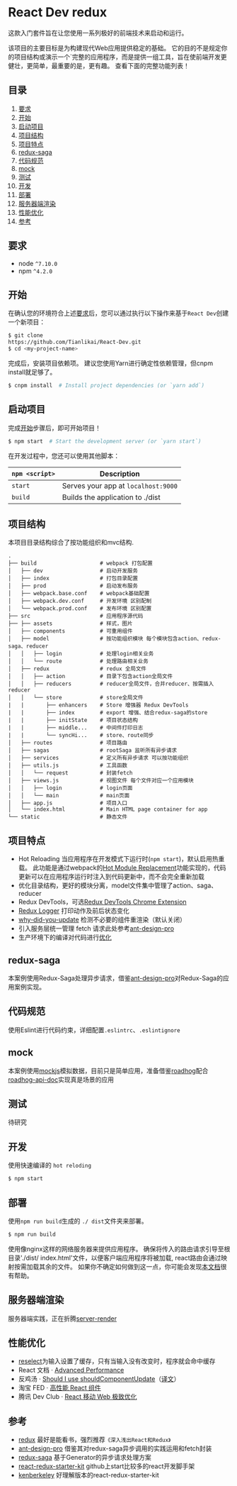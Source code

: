 # React Dev redux

这款入门套件旨在让您使用一系列极好的前端技术来启动和运行。

该项目的主要目标是为构建现代Web应用提供稳定的基础。 它的目的不是规定你的项目结构或演示一个`完整的应用程序，而是提供一组工具，旨在使前端开发更健壮，更简单，最重要的是，更有趣。 查看下面的完整功能列表！

## 目录
1. [要求](#要求)
1. [开始](#开始)
1. [启动项目](#启动项目)
1. [项目结构](#项目结构)
1. [项目特点](#项目特点)
1. [redux-saga](#redux-saga)
1. [代码规范](#代码规范)
1. [mock](#mock)
1. [测试](#测试)
1. [开发](#开发)
1. [部署](#部署)
1. [服务器端渲染](#服务器端渲染)
1. [性能优化](#性能优化)
1. [参考](#参考)

## 要求
* node `^7.10.0`
* npm `^4.2.0`

## 开始

在确认您的环境符合上述[要求](#要求)后，您可以通过执行以下操作来基于`React Dev`创建一个新项目：

```bash
$ git clone 
https://github.com/Tianlikai/React-Dev.git 
$ cd <my-project-name>
```

完成后，安装项目依赖项。 建议您使用Yarn进行确定性依赖管理，但cnpm install就足够了。

```bash
$ cnpm install  # Install project dependencies (or `yarn add`)
```

## 启动项目

完成[开始](#开始)步骤后，即可开始项目！

```bash
$ npm start  # Start the development server (or `yarn start`)
```

在开发过程中，您还可以使用其他脚本：

|`npm <script>`    |Description|
|-------------------|-----------|
|`start`            |Serves your app at `localhost:9000`|
|`build`            |Builds the application to ./dist|

## 项目结构

本项目目录结构综合了按功能组织和mvc结构.

```
.
├── build                    # webpack 打包配置
│   ├── dev                  # 启动开发服务
│   ├── index                # 打包目录配置
│   ├── prod                 # 启动发布服务
│   ├── webpack.base.conf    # webpack基础配置
│   ├── webpack.dev.conf     # 开发环境 区别配制
│   └── webpack.prod.conf    # 发布环境 区别配置
├── src                      # 应用程序源代码
├── ├── assets               # 样式，图片
│   ├── components           # 可重用组件
│   ├── model                # 按功能组织模块 每个模块包含action、redux-saga、reducer
│   │   ├── login            # 处理login相关业务
│   │   └── route            # 处理路由相关业务
│   ├── redux                # redux 全局文件
│   │   ├── action           # 目录下包含action全局文件
│   │   ├── reducers         # reducer全局文件，合并reducer、按需插入reducer
│   │   └── store            # store全局文件
|   |       ├── enhancers    # Store 增强器 Redux DevTools
|   |       ├── index        # export 增强、结合redux-saga的store
|   |       ├── initState    # 项目状态结构
|   |       ├── middle...    # 中间件打印日志
|   |       └── syncHi...    # store、route同步
│   ├── routes               # 项目路由
│   ├── sagas                # rootSaga 监听所有异步请求
│   ├── services             # 定义所有异步请求 可以按功能组织
│   ├── utils.js             # 工具函数 
│   │   └── request          # 封装fetch 
│   ├── views.js             # 视图文件 每个文件对应一个应用模块
│   │   ├── login            # login页面
│   │   └── main             # main页面
│   ├── app.js               # 项目入口
│   └── index.html           # Main HTML page container for app
└── static                   # 静态文件
```

## 项目特点

* Hot Reloading 当应用程序在开发模式下运行时(`npm start`)，默认启用热重载。 此功能是通过webpack的[Hot Module Replacement][Hot Module Replacement]功能实现的，代码更新可以在应用程序运行时注入到代码更新中，而不会完全重新加载
* 优化目录结构，更好的模块分离，model文件集中管理了action、saga、reducer
* Redux DevTools，可选[Redux DevTools Chrome Extension][Redux DevTools Chrome Extension]
* [Redux Logger][redux-logger] 打印动作及前后状态变化
* [why-did-you-update][why-did-u-update] 检测不必要的组件重渲染（默认关闭）
* 引入服务层统一管理 fetch 请求此处参考[ant-design-pro][ant-design-pro]
* 生产环境下的编译对代码进行[优化][react-optimize]

## redux-saga
本案例使用Redux-Saga处理异步请求，借鉴[ant-design-pro][ant-design-pro]对Redux-Saga的应用案例实现。

## 代码规范
使用Eslint进行代码约束，详细配置`.eslintrc`、`.eslintignore`

## mock
本案例使用[mockjs][mockjs]模拟数据，目前只是简单应用，准备借鉴[roadhog](https://github.com/sorrycc/roadhog)配合[roadhog-api-doc](https://github.com/nikogu/roadhog-api-doc)实现真是场景的应用

## 测试
待研究

## 开发
使用快速编译的 `hot reloding`
```bash
$ npm start 
```

## 部署
使用`npm run build`生成的 `./ dist`文件夹来部署。
```bash
$ npm run build 
```
使用像nginx这样的网络服务器来提供应用程序。 确保将传入的路由请求引导至根目录'./dist/ index.html'文件，以便客户端应用程序将被加载, react路由会通过映射按需加载其余的文件。 如果你不确定如何做到这一点，你可能会发现[本文档][configuring-your-server]很有帮助。

## 服务器端渲染
服务器端实践，正在折腾[server-render][server-render]

## 性能优化
* [reselect](https://github.com/reactjs/reselect)为输入设置了缓存，只有当输入没有改变时，程序就会命中缓存
* React 文档 · [Advanced Performance](https://facebook.github.io/react/docs/advanced-performance.html)
* 反鸡汤 · [Should I use shouldComponentUpdate](http://jamesknelson.com/should-i-use-shouldcomponentupdate/)（[译文](http://www.infoq.com/cn/news/2016/07/react-shouldComponentUpdate)）
* 淘宝 FED · [高性能 React 组件](http://taobaofed.org/blog/2016/08/12/optimized-react-components/)
* 腾讯 Dev Club · [React 移动 Web 极致优化](http://dev.qq.com/topic/579083d1c9da73584b02587d)

## 参考

* [redux](https://github.com/reactjs/redux) 最好是能看书，强烈推荐`《深入浅出React和Redux》`
* [ant-design-pro](https://github.com/ant-design/ant-design-pro/) 借鉴其对redux-saga异步调用的实践运用和fetch封装
* [redux-saga](https://github.com/redux-saga/redux-saga) 基于Generator的异步请求处理方案
* [react-redux-starter-kit](https://github.com/davezuko/react-redux-starter-kit) github上start比较多的react开发脚手架
* [kenberkeley](https://github.com/kenberkeley/react-demo.git) 好理解版本的react-redux-starter-kit

[mockjs]: http://mockjs.com
[ant-design-pro]: https://github.com/ant-design/ant-design-pro/tree/master/src/models
[server-render]: https://github.com/redux-saga/redux-saga/tree/master/examples/real-world
[configuring-your-server]: https://github.com/reactjs/react-router/blob/master/docs/guides/Histories.md#configuring-your-server
[Hot Module Replacement]: https://webpack.github.io/docs/hot-module-replacement.html
[ant-design-pro]: https://github.com/ant-design/ant-design-pro/blob/master/src/utils/request.js
[Redux DevTools Chrome Extension]:https://chrome.google.com/webstore/detail/redux-devtools/lmhkpmbekcpmknklioeibfkpmmfibljd
[redux-logger]: https://github.com/evgenyrodionov/redux-logger
[why-did-u-update]: https://github.com/garbles/why-did-you-update
[react-optimize]: https://github.com/thejameskyle/babel-react-optimize
